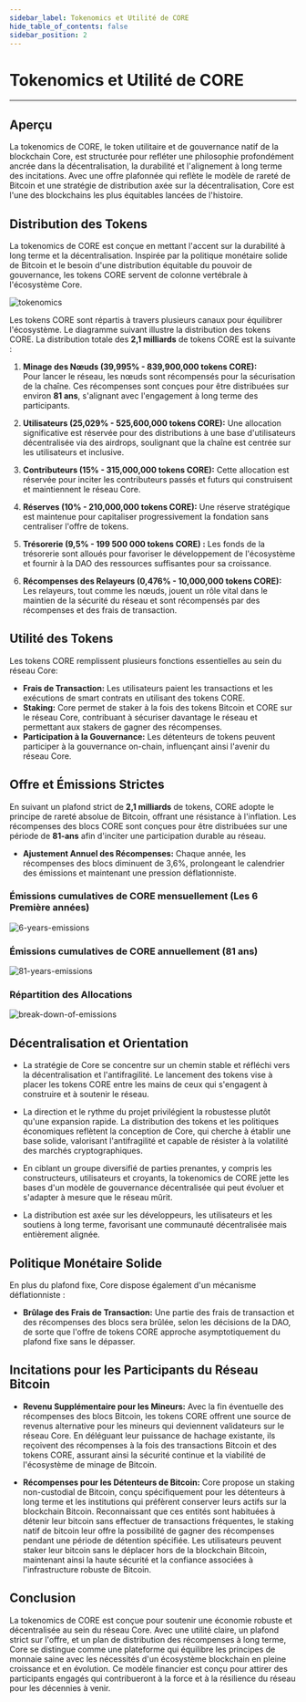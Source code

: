 ```yaml
---
sidebar_label: Tokenomics et Utilité de CORE
hide_table_of_contents: false
sidebar_position: 2
---
```


# Tokenomics et Utilité de CORE

---

## Aperçu

La tokenomics de CORE, le token utilitaire et de gouvernance natif de la blockchain Core, est structurée pour refléter une philosophie profondément ancrée dans la décentralisation, la durabilité et l'alignement à long terme des incitations. Avec une offre plafonnée qui reflète le modèle de rareté de Bitcoin et une stratégie de distribution axée sur la décentralisation, Core est l'une des blockchains les plus équitables lancées de l'histoire.

## Distribution des Tokens

La tokenomics de CORE est conçue en mettant l'accent sur la durabilité à long terme et la décentralisation. Inspirée par la politique monétaire solide de Bitcoin et le besoin d'une distribution équitable du pouvoir de gouvernance, les tokens CORE servent de colonne vertébrale à l'écosystème Core.

![tokenomics](https://github.com/user-attachments/assets/b30cf0e6-2282-4355-ab96-4f9579099122)

Les tokens CORE sont répartis à travers plusieurs canaux pour équilibrer l'écosystème. Le diagramme suivant illustre la distribution des tokens CORE. La distribution totale des **2,1 milliards** de tokens CORE est la suivante :

1. **Minage des Nœuds (39,995% - 839,900,000 tokens CORE):**\
   Pour lancer le réseau, les nœuds sont récompensés pour la sécurisation de la chaîne. Ces récompenses sont conçues pour être distribuées sur environ **81 ans**, s'alignant avec l'engagement à long terme des participants.

2. **Utilisateurs (25,029% - 525,600,000 tokens CORE):** Une allocation significative est réservée pour des distributions à une base d'utilisateurs décentralisée via des airdrops, soulignant que la chaîne est centrée sur les utilisateurs et inclusive.

3. **Contributeurs (15% - 315,000,000 tokens CORE):** Cette allocation est réservée pour inciter les contributeurs passés et futurs qui construisent et maintiennent le réseau Core.

4. **Réserves (10% - 210,000,000 tokens CORE):** Une réserve stratégique est maintenue pour capitaliser progressivement la fondation sans centraliser l'offre de tokens.

5. **Trésorerie (9,5% - 199 500 000 tokens CORE) :** Les fonds de la trésorerie sont alloués pour favoriser le développement de l'écosystème et fournir à la DAO des ressources suffisantes pour sa croissance.

6. **Récompenses des Relayeurs (0,476% - 10,000,000 tokens CORE):** Les relayeurs, tout comme les nœuds, jouent un rôle vital dans le maintien de la sécurité du réseau et sont récompensés par des récompenses et des frais de transaction.

## Utilité des Tokens

Les tokens CORE remplissent plusieurs fonctions essentielles au sein du réseau Core:

- **Frais de Transaction:** Les utilisateurs paient les transactions et les exécutions de smart contrats en utilisant des tokens CORE.
- **Staking:** Core permet de staker à la fois des tokens Bitcoin et CORE sur le réseau Core, contribuant à sécuriser davantage le réseau et permettant aux stakers de gagner des récompenses.
- **Participation à la Gouvernance:** Les détenteurs de tokens peuvent participer à la gouvernance on-chain, influençant ainsi l'avenir du réseau Core.

## Offre et Émissions Strictes

En suivant un plafond strict de **2,1 milliards** de tokens, CORE adopte le principe de rareté absolue de Bitcoin, offrant une résistance à l'inflation. Les récompenses des blocs CORE sont conçues pour être distribuées sur une période de **81-ans** afin d'inciter une participation durable au réseau.

- **Ajustement Annuel des Récompenses:** Chaque année, les récompenses des blocs diminuent de 3,6%, prolongeant le calendrier des émissions et maintenant une pression déflationniste.

### Émissions cumulatives de CORE mensuellement (Les 6 Première années)

![6-years-emissions](https://github.com/user-attachments/assets/e6903e1d-b146-4b6f-982d-dd06e6a56cb8)

### Émissions cumulatives de CORE annuellement (81 ans)

![81-years-emissions](https://github.com/user-attachments/assets/8caa5c7a-33ae-4c12-bc71-0512d490eb48)

### Répartition des Allocations

![break-down-of-emissions](https://github.com/user-attachments/assets/12c25190-ae6e-4039-aed6-01c81ea6542f)

## Décentralisation et Orientation

- La stratégie de Core se concentre sur un chemin stable et réfléchi vers la décentralisation et l'antifragilité. Le lancement des tokens vise à placer les tokens CORE entre les mains de ceux qui s'engagent à construire et à soutenir le réseau.

- La direction et le rythme du projet privilégient la robustesse plutôt qu'une expansion rapide. La distribution des tokens et les politiques économiques reflètent la conception de Core, qui cherche à établir une base solide, valorisant l'antifragilité et capable de résister à la volatilité des marchés cryptographiques.

- En ciblant un groupe diversifié de parties prenantes, y compris les constructeurs, utilisateurs et croyants, la tokenomics de CORE jette les bases d'un modèle de gouvernance décentralisée qui peut évoluer et s'adapter à mesure que le réseau mûrit.

- La distribution est axée sur les développeurs, les utilisateurs et les soutiens à long terme, favorisant une communauté décentralisée mais entièrement alignée.

## Politique Monétaire Solide

En plus du plafond fixe, Core dispose également d'un mécanisme déflationniste :

- **Brûlage des Frais de Transaction:** Une partie des frais de transaction et des récompenses des blocs sera brûlée, selon les décisions de la DAO, de sorte que l'offre de tokens CORE approche asymptotiquement du plafond fixe sans le dépasser.

## Incitations pour les Participants du Réseau Bitcoin

- **Revenu Supplémentaire pour les Mineurs:** Avec la fin éventuelle des récompenses des blocs Bitcoin, les tokens CORE offrent une source de revenus alternative pour les mineurs qui deviennent validateurs sur le réseau Core. En déléguant leur puissance de hachage existante, ils reçoivent des récompenses à la fois des transactions Bitcoin et des tokens CORE, assurant ainsi la sécurité continue et la viabilité de l'écosystème de minage de Bitcoin.

- **Récompenses pour les Détenteurs de Bitcoin:** Core propose un staking non-custodial de Bitcoin, conçu spécifiquement pour les détenteurs à long terme et les institutions qui préfèrent conserver leurs actifs sur la blockchain Bitcoin. Reconnaissant que ces entités sont habituées à détenir leur bitcoin sans effectuer de transactions fréquentes, le staking natif de bitcoin leur offre la possibilité de gagner des récompenses pendant une période de détention spécifiée. Les utilisateurs peuvent staker leur bitcoin sans le déplacer hors de la blockchain Bitcoin, maintenant ainsi la haute sécurité et la confiance associées à l'infrastructure robuste de Bitcoin.

## Conclusion

La tokenomics de CORE est conçue pour soutenir une économie robuste et décentralisée au sein du réseau Core. Avec une utilité claire, un plafond strict sur l'offre, et un plan de distribution des récompenses à long terme, Core se distingue comme une plateforme qui équilibre les principes de monnaie saine avec les nécessités d'un écosystème blockchain en pleine croissance et en évolution. Ce modèle financier est conçu pour attirer des participants engagés qui contribueront à la force et à la résilience du réseau pour les décennies à venir.
